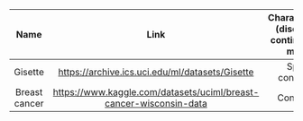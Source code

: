 |        Name         |                                   Link                                   | Characteristics (discrete vs continuous vs mixed) | #Instances  | #Features | #Continuous features | #Discrete features | #Categorical features | #Nominal features | #Ordinal features | Task           | RQ1 | RQ2 | RQ3 | RQ4 | RQ5 |
|:-------------------:|:------------------------------------------------------------------------:|:-------------------------------------------------:|:-----------:|-----------|----------------------|--------------------|-----------------------|-------------------|-------------------|----------------|-----|-----|-----|-----|-----|
|       Gisette       |             https://archive.ics.uci.edu/ml/datasets/Gisette              |                 Sparse continuous                 | 6000 + 1000 | 5000      | 5000                 | 0                  | 0                     | 0                 | 0                 | Classification |     | Yes |     |     |     |
|    Breast cancer    |  https://www.kaggle.com/datasets/uciml/breast-cancer-wisconsin-data      |                    Continuous                     |     569     | 31        | 31                   | 0                  | 0                     | 0                 | 0                 | Classification |     | Yes |     |     |     |